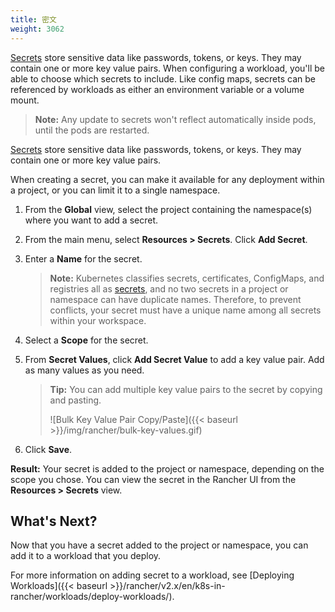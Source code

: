 ```yaml
---
title: 密文
weight: 3062
---
```


[Secrets](https://kubernetes.io/docs/concepts/configuration/secret/#overview-of-secrets) store sensitive data like passwords, tokens, or keys. They may contain one or more key value pairs.
When configuring a workload, you'll be able to choose which secrets to include. Like config maps, secrets can be referenced by workloads as either an environment variable or a volume mount.

>**Note:** Any update to secrets won't reflect automatically inside pods, until the pods are restarted.

[Secrets](https://kubernetes.io/docs/concepts/configuration/secret/#overview-of-secrets) store sensitive data like passwords, tokens, or keys. They may contain one or more key value pairs.

When creating a secret, you can make it available for any deployment within a project, or you can limit it to a single namespace.

1. From the **Global** view, select the project containing the namespace(s) where you want to add a secret.

1. From the main menu, select **Resources > Secrets**. Click **Add Secret**.

1. Enter a **Name** for the secret.

    >**Note:** Kubernetes classifies secrets, certificates, ConfigMaps, and registries all as [secrets](https://kubernetes.io/docs/concepts/configuration/secret/), and no two secrets in a project or namespace can have duplicate names. Therefore, to prevent conflicts, your secret must have a unique name among all secrets within your workspace.

1. Select a **Scope** for the secret.

1. From **Secret Values**, click **Add Secret Value** to add a key value pair. Add as many values as you need.

	>**Tip:** You can add multiple key value pairs to the secret by copying and pasting.
	>
	> ![Bulk Key Value Pair Copy/Paste]({{< baseurl >}}/img/rancher/bulk-key-values.gif)

1. Click **Save**.

**Result:** Your secret is added to the project or namespace, depending on the scope you chose. You can view the secret in the Rancher UI from the **Resources > Secrets** view.

## What's Next?

Now that you have a secret added to the project or namespace, you can add it to a workload that you deploy.

For more information on adding secret to a workload, see [Deploying Workloads]({{< baseurl >}}/rancher/v2.x/en/k8s-in-rancher/workloads/deploy-workloads/).
